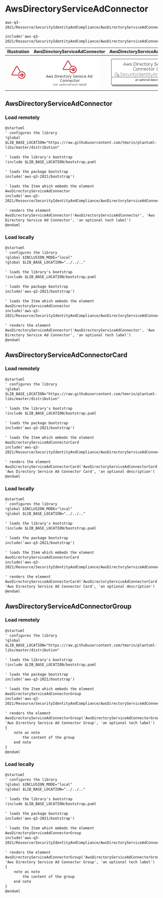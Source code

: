# AwsDirectoryServiceAdConnector


```text
aws-q3-2021/Resource/SecurityIdentityAndCompliance/AwsDirectoryServiceAdConnector
```

```text
include('aws-q3-2021/Resource/SecurityIdentityAndCompliance/AwsDirectoryServiceAdConnector')
```



| Illustration | AwsDirectoryServiceAdConnector | AwsDirectoryServiceAdConnectorCard | AwsDirectoryServiceAdConnectorGroup |
| :---: | :---: | :---: | :---: |
| ![illustration for Illustration](../../../aws-q3-2021/Resource/SecurityIdentityAndCompliance/AwsDirectoryServiceAdConnector.png) | ![illustration for AwsDirectoryServiceAdConnector](../../../aws-q3-2021/Resource/SecurityIdentityAndCompliance/AwsDirectoryServiceAdConnector.Local.png) | ![illustration for AwsDirectoryServiceAdConnectorCard](../../../aws-q3-2021/Resource/SecurityIdentityAndCompliance/AwsDirectoryServiceAdConnectorCard.Local.png) | ![illustration for AwsDirectoryServiceAdConnectorGroup](../../../aws-q3-2021/Resource/SecurityIdentityAndCompliance/AwsDirectoryServiceAdConnectorGroup.Local.png) |




## AwsDirectoryServiceAdConnector

### Load remotely
```plantuml
@startuml
' configures the library
!global $LIB_BASE_LOCATION="https://raw.githubusercontent.com/tmorin/plantuml-libs/master/distribution"

' loads the library's bootstrap
!include $LIB_BASE_LOCATION/bootstrap.puml

' loads the package bootstrap
include('aws-q3-2021/bootstrap')

' loads the Item which embeds the element AwsDirectoryServiceAdConnector
include('aws-q3-2021/Resource/SecurityIdentityAndCompliance/AwsDirectoryServiceAdConnector')

' renders the element
AwsDirectoryServiceAdConnector('AwsDirectoryServiceAdConnector', 'Aws Directory Service Ad Connector', 'an optional tech label')
@enduml
```

### Load locally
```plantuml
@startuml
' configures the library
!global $INCLUSION_MODE="local"
!global $LIB_BASE_LOCATION="../../.."

' loads the library's bootstrap
!include $LIB_BASE_LOCATION/bootstrap.puml

' loads the package bootstrap
include('aws-q3-2021/bootstrap')

' loads the Item which embeds the element AwsDirectoryServiceAdConnector
include('aws-q3-2021/Resource/SecurityIdentityAndCompliance/AwsDirectoryServiceAdConnector')

' renders the element
AwsDirectoryServiceAdConnector('AwsDirectoryServiceAdConnector', 'Aws Directory Service Ad Connector', 'an optional tech label')
@enduml
```

## AwsDirectoryServiceAdConnectorCard

### Load remotely
```plantuml
@startuml
' configures the library
!global $LIB_BASE_LOCATION="https://raw.githubusercontent.com/tmorin/plantuml-libs/master/distribution"

' loads the library's bootstrap
!include $LIB_BASE_LOCATION/bootstrap.puml

' loads the package bootstrap
include('aws-q3-2021/bootstrap')

' loads the Item which embeds the element AwsDirectoryServiceAdConnectorCard
include('aws-q3-2021/Resource/SecurityIdentityAndCompliance/AwsDirectoryServiceAdConnector')

' renders the element
AwsDirectoryServiceAdConnectorCard('AwsDirectoryServiceAdConnectorCard', 'Aws Directory Service Ad Connector Card', 'an optional description')
@enduml
```

### Load locally
```plantuml
@startuml
' configures the library
!global $INCLUSION_MODE="local"
!global $LIB_BASE_LOCATION="../../.."

' loads the library's bootstrap
!include $LIB_BASE_LOCATION/bootstrap.puml

' loads the package bootstrap
include('aws-q3-2021/bootstrap')

' loads the Item which embeds the element AwsDirectoryServiceAdConnectorCard
include('aws-q3-2021/Resource/SecurityIdentityAndCompliance/AwsDirectoryServiceAdConnector')

' renders the element
AwsDirectoryServiceAdConnectorCard('AwsDirectoryServiceAdConnectorCard', 'Aws Directory Service Ad Connector Card', 'an optional description')
@enduml
```

## AwsDirectoryServiceAdConnectorGroup

### Load remotely
```plantuml
@startuml
' configures the library
!global $LIB_BASE_LOCATION="https://raw.githubusercontent.com/tmorin/plantuml-libs/master/distribution"

' loads the library's bootstrap
!include $LIB_BASE_LOCATION/bootstrap.puml

' loads the package bootstrap
include('aws-q3-2021/bootstrap')

' loads the Item which embeds the element AwsDirectoryServiceAdConnectorGroup
include('aws-q3-2021/Resource/SecurityIdentityAndCompliance/AwsDirectoryServiceAdConnector')

' renders the element
AwsDirectoryServiceAdConnectorGroup('AwsDirectoryServiceAdConnectorGroup', 'Aws Directory Service Ad Connector Group', 'an optional tech label') {
    note as note
        the content of the group
    end note
}
@enduml
```

### Load locally
```plantuml
@startuml
' configures the library
!global $INCLUSION_MODE="local"
!global $LIB_BASE_LOCATION="../../.."

' loads the library's bootstrap
!include $LIB_BASE_LOCATION/bootstrap.puml

' loads the package bootstrap
include('aws-q3-2021/bootstrap')

' loads the Item which embeds the element AwsDirectoryServiceAdConnectorGroup
include('aws-q3-2021/Resource/SecurityIdentityAndCompliance/AwsDirectoryServiceAdConnector')

' renders the element
AwsDirectoryServiceAdConnectorGroup('AwsDirectoryServiceAdConnectorGroup', 'Aws Directory Service Ad Connector Group', 'an optional tech label') {
    note as note
        the content of the group
    end note
}
@enduml
```

